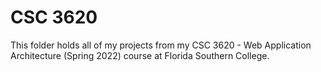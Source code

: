 # CSC 3620
This folder holds all of my projects from my CSC 3620 - Web Application Architecture (Spring 2022) course at Florida Southern College.
